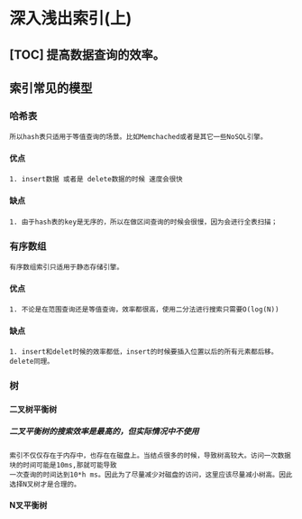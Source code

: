 # 深入浅出索引(上)

[TOC]
    提高数据查询的效率。
-----------------------------------
## 索引常见的模型
### 哈希表
    所以hash表只适用于等值查询的场景。比如Memchached或者是其它一些NoSQL引擎。
#### 优点
    1. insert数据 或者是 delete数据的时候 速度会很快
#### 缺点
    1. 由于hash表的key是无序的，所以在做区间查询的时候会很慢，因为会进行全表扫描；

### 有序数组
    有序数组索引只适用于静态存储引擎。
#### 优点
    1. 不论是在范围查询还是等值查询，效率都很高，使用二分法进行搜索只需要O(log(N))
#### 缺点
    1. insert和delet时候的效率都低，insert的时候要插入位置以后的所有元素都后移。delete同理。

### 树

#### 二叉树平衡树
##### 二叉平衡树的搜索效率是最高的，但实际情况中不使用
    索引不仅仅存在于内存中，也存在在磁盘上。当结点很多的时候，导致树高较大。访问一次数据块的时间可能是10ms,那就可能导致
    一次查询的时间达到10*h ms。因此为了尽量减少对磁盘的访问，这里应该尽量减小树高。因此选择N叉树才是合理的。

#### N叉平衡树
##### 